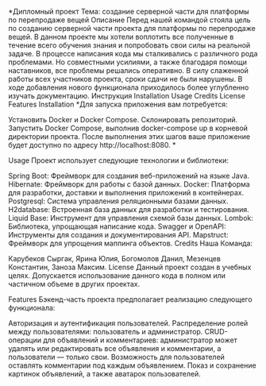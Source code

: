 *Дипломный проект
Тема: создание серверной части для платформы по перепродаже вещей
Описание
Перед нашей командой стояла цель по созданию серверной части проекта для платформы по перепродаже вещей.
В данном проекте мы хотели воплотить все полученные в течение всего обучения знания и попробовать свои силы на реальной задаче.
В процессе написания кода мы сталкивались с различного рода проблемами. Но совместными усилиями, а также благодаря помощи наставников, все проблемы решались оперативно. В силу слаженной работы всех участников проекта, сроки сдачи не были нарушены.
В ходе добавления нового функционала приходилось более углубленно изучать документацию.
Инструкция
Installation
Usage
Credits
License
Features
Installation
*Для запуска приложения вам потребуется:

Установить Docker и Docker Compose.
Склонировать репозиторий.
Запустить Docker Compose, выполнив docker-compose up в корневой директории проекта.
После выполнения этих шагов ваше приложение будет доступно по адресу http://localhost:8080. *

Usage
Проект использует следующие технологии и библиотеки:

Spring Boot: Фреймворк для создания веб-приложений на языке Java.
Hibernate: Фреймворк для работы с базой данных.
Docker: Платформа для разработки, доставки и выполнения приложений в контейнерах.
Postgresql: Система управления реляционными базами данных.
H2database: Встроенная база данных для разработки и тестирования.
Liquid Base: Инструмент для управления схемой базы данных.
Lombok: Библиотека, упрощающая написание кода.
Swagger и OpenAPI: Инструменты для создания и документирования API.
Mapstruct: Фреймворк для упрощения маппинга объектов.
Credits
Наша Команда:

Карубеков Сыргак,
Ярина Юлия,
Богомолов Данил,
Мезенцев Константин,
Заноза Максим.
License
Данный проект создан в учебных целях. Допускается использование данного кода в полном или частичном объеме в других проектах.

Features
Бэкенд-часть проекта предполагает реализацию следующего функционала:

Авторизация и аутентификация пользователей.
Распределение ролей между пользователями: пользователь и администратор.
CRUD-операции для объявлений и комментариев: администратор может удалять или редактировать все объявления и комментарии, а пользователи — только свои.
Возможность для пользователей оставлять комментарии под каждым объявлением. Показ и сохранение картинок объявлений, а также аватарок пользователей.
